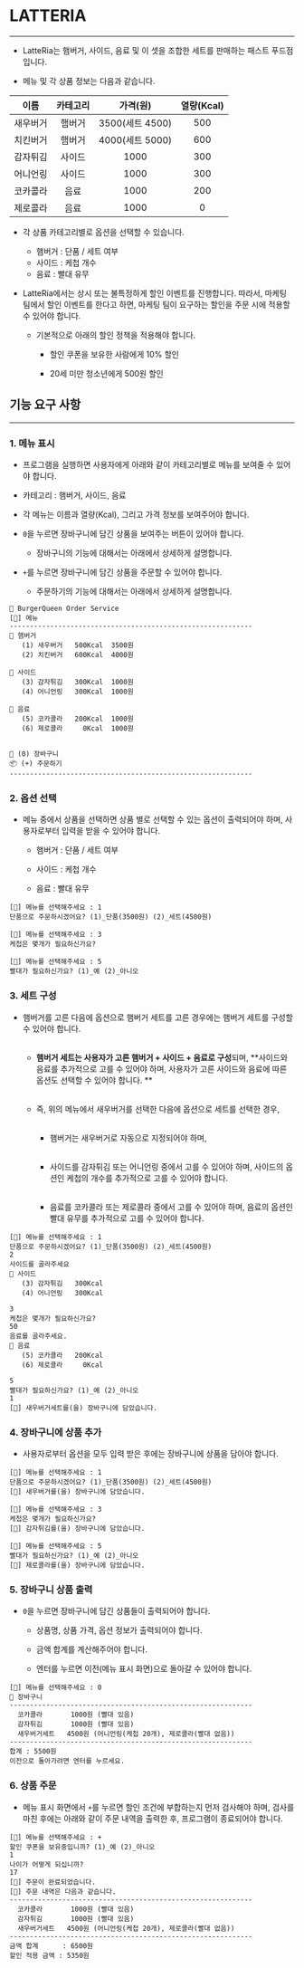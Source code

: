 # LATTERIA

---

- LatteRia는 햄버거, 사이드, 음료 및 이 셋을 조합한 세트를 판매하는 패스트 푸드점입니다.


- 메뉴 및 각 상품 정보는 다음과 같습니다.

|  이름	  | 카테고리	 |     가격(원)	     | 열량(Kcal) |
|:-----:|:-----:|:--------------:|:--------:|
| 새우버거	 | 햄버거	  | 3500(세트 4500)	 |   500    |
| 치킨버거	 | 햄버거	  | 4000(세트 5000)	 |   600    |
| 감자튀김	 | 사이드	  |     1000	      |   300    |
| 어니언링	 | 사이드	  |     1000	      |   300    |
| 코카콜라	 |  음료	  |     1000	      |   200    |
| 제로콜라	 |  음료	  |     1000	      |    0     |

- 각 상품 카테고리별로 옵션을 선택할 수 있습니다.

    - 햄버거 : 단품 / 세트 여부
    - 사이드 : 케첩 개수
    - 음료 : 빨대 유무


- LatteRia에서는 상시 또는 불특정하게 할인 이벤트를 진행합니다.
  따라서, 마케팅 팀에서 할인 이벤트를 한다고 하면, 마케팅 팀이 요구하는 할인을 주문 시에 적용할 수 있어야 합니다.

    - 기본적으로 아래의 할인 정책을 적용해야 합니다.

        - 할인 쿠폰을 보유한 사람에게 10% 할인

        - 20세 미만 청소년에게 500원 할인

## 기능 요구 사항

---

### 1. 메뉴 표시

- 프로그램을 실행하면 사용자에게 아래와 같이 카테고리별로 메뉴를 보여줄 수 있어야 합니다.


- 카테고리 : 햄버거, 사이드, 음료


- 각 메뉴는 이름과 열량(Kcal), 그리고 가격 정보를 보여주어야 합니다.


- `0`을 누르면 장바구니에 담긴 상품을 보여주는 버튼이 있어야 합니다.

    - 장바구니의 기능에 대해서는 아래에서 상세하게 설명합니다.


- `+`를 누르면 장바구니에 담긴 상품을 주문할 수 있어야 합니다.

    - 주문하기의 기능에 대해서는 아래에서 상세하게 설명합니다.

```
🍔 BurgerQueen Order Service
[🔻] 메뉴
------------------------------------------------------------
🍔 햄버거
   (1) 새우버거   500Kcal  3500원
   (2) 치킨버거   600Kcal  4000원

🍟 사이드
   (3) 감자튀김   300Kcal  1000원
   (4) 어니언링   300Kcal  1000원

🥤 음료
   (5) 코카콜라   200Kcal  1000원
   (6) 제로콜라     0Kcal  1000원


🧺 (0) 장바구니
📦 (+) 주문하기
------------------------------------------------------------
```

### 2. 옵션 선택

- 메뉴 중에서 상품을 선택하면 상품 별로 선택할 수 있는 옵션이 출력되어야 하며, 사용자로부터 입력을 받을 수 있어야 합니다.

    - 햄버거 : 단품 / 세트 여부

    - 사이드 : 케첩 개수

    - 음료 : 빨대 유무

```
[📣] 메뉴를 선택해주세요 : 1
단품으로 주문하시겠어요? (1)_단품(3500원) (2)_세트(4500원)
```
```
[📣] 메뉴를 선택해주세요 : 3
케첩은 몇개가 필요하신가요? 
```
```
[📣] 메뉴를 선택해주세요 : 5
빨대가 필요하신가요? (1)_예 (2)_아니오 
```

### 3. 세트 구성

- 햄버거를 고른 다음에 옵션으로 햄버거 세트를 고른 경우에는 햄버거 세트를 구성할 수 있어야 합니다. <br><br>
    - **햄버거 세트는 사용자가 고른 햄버거 + 사이드 + 음료로 구성**되며, **사이드와 음료를 추가적으로 고를 수 있어야 하며, 사용자가 고른 사이드와 음료에 따른 옵션도 선택할 수 있어야 합니다.
      **<br><br>

    - 즉, 위의 메뉴에서 새우버거를 선택한 다음에 옵션으로 세트를 선택한 경우,   <br><br>

        - 햄버거는 새우버거로 자동으로 지정되어야 하며,      <br><br>
        - 사이드를 감자튀김 또는 어니언링 중에서 고를 수 있어야 하며, 사이드의 옵션인 케첩의 개수를 추가적으로 고를 수 있어야 합니다.<br><br>

        - 음료를 코카콜라 또는 제로콜라 중에서 고를 수 있어야 하며, 음료의 옵션인 빨대 유무를 추가적으로 고를 수 있어야 합니다.

```
[📣] 메뉴를 선택해주세요 : 1
단품으로 주문하시겠어요? (1)_단품(3500원) (2)_세트(4500원)
2
사이드를 골라주세요
🍟 사이드
   (3) 감자튀김   300Kcal
   (4) 어니언링   300Kcal

3
케첩은 몇개가 필요하신가요?
50
음료를 골라주세요.
🥤 음료
   (5) 코카콜라   200Kcal
   (6) 제로콜라     0Kcal

5
빨대가 필요하신가요? (1)_예 (2)_아니오
1
[📣] 새우버거세트를(을) 장바구니에 담았습니다.
```

### 4. 장바구니에 상품 추가

- 사용자로부터 옵션을 모두 입력 받은 후에는 장바구니에 상품을 담아야 합니다.

```
[📣] 메뉴를 선택해주세요 : 1
단품으로 주문하시겠어요? (1)_단품(3500원) (2)_세트(4500원)
[📣] 새우버거를(을) 장바구니에 담았습니다.
```

```
[📣] 메뉴를 선택해주세요 : 3
케첩은 몇개가 필요하신가요? 
[📣] 감자튀김를(을) 장바구니에 담았습니다.
```

```
[📣] 메뉴를 선택해주세요 : 5
빨대가 필요하신가요? (1)_예 (2)_아니오 
[📣] 제로콜라를(을) 장바구니에 담았습니다.
```

### 5. 장바구니 상품 출력
- `0`을 누르면 장바구니에 담긴 상품들이 출력되어야 합니다.

  - 상품명, 상품 가격, 옵션 정보가 출력되어야 합니다.

  - 금액 합계를 계산해주어야 합니다.

  - 엔터를 누르면 이전(메뉴 표시 화면)으로 돌아갈 수 있어야 합니다.

```
[📣] 메뉴를 선택해주세요 : 0
🧺 장바구니
------------------------------------------------------------
  코카콜라       1000원 (빨대 있음)
  감자튀김       1000원 (빨대 있음)
  새우버거세트   4500원 (어니언링(케첩 20개), 제로콜라(빨대 없음))
------------------------------------------------------------
합계 : 5500원
이전으로 돌아가려면 엔터를 누르세요. 
```

### 6. 상품 주문
   - 메뉴 표시 화면에서 `+`를 누르면 할인 조건에 부합하는지 먼저 검사해야 하며, 검사를 마친 후에는 아래와 같이 주문 내역을 출력한 후, 프로그램이 종료되어야 합니다.

```
[📣] 메뉴를 선택해주세요 : +
할인 쿠폰을 보유중입니까? (1)_예 (2)_아니오
1
나이가 어떻게 되십니까?
17
[📣] 주문이 완료되었습니다. 
[📣] 주문 내역은 다음과 같습니다. 
------------------------------------------------------------
  코카콜라       1000원 (빨대 있음)
  감자튀김       1000원 (빨대 있음)
  새우버거세트   4500원 (어니언링(케첩 20개), 제로콜라(빨대 없음))
------------------------------------------------------------
금액 합계      : 6500원
할인 적용 금액 : 5350원
```